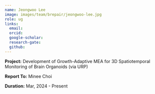 ```yaml
---
name: Jeongwoo Lee
image: images/team/brepair/jeongwoo-lee.jpg
role: ug
links:
  email:
  orcid:
  google-scholar:
  research-gate:
  github:
---
```


<strong>Project:</strong> Development of Growth-Adaptive MEA for 3D Spatiotemporal Monitoring of Brain Organoids (via URP) <br>

<strong>Report To:</strong> Minee Choi <br>

<strong>Duration:</strong> Mar, 2024 - Present
